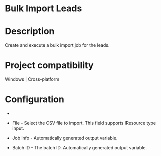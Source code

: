 ﻿# Bulk Import Leads

# Description

Create and execute a bulk import job for the leads.

# Project compatibility

Windows | Cross-platform

# Configuration

* 
* File - Select the CSV file to import. This field supports IResource type input.





* Job info - Automatically generated output variable.
* Batch ID - The batch ID. Automatically generated output variable.
